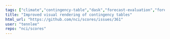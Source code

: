 ```yaml
---
tags: ["climate","contingency-table","dask","forecast-evaluation","forecast-verification","forecasting","model-validation","oceanography","pandas","python","verification","weather","xarray"]
title: "Improved visual rendering of contingency tables"
html_url: "https://github.com/nci/scores/issues/361"
user: "tennlee"
repo: "nci/scores"
---
```


